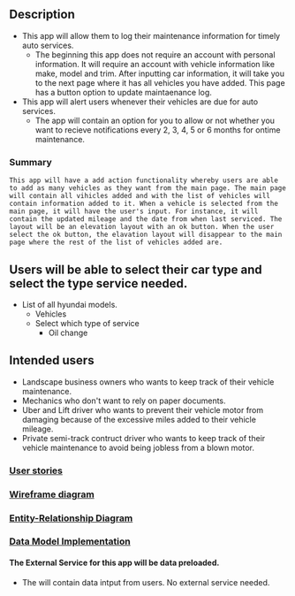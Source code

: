 ## Description
* This app will allow them to log their maintenance information for timely auto services.
	* The beginning this app does not require an account with personal information. It will require an account with vehicle information like make, model and trim. After inputting car information, it will take you to the next page where it has all vehicles you have added. This page has a button option to update maintaenance log.
* This app will alert users whenever their vehicles are due for auto services.
	* The app will contain an option for you to allow or not whether you want to recieve notifications every 2, 3, 4, 5 or 6 months for ontime maintenance. 
### Summary
	This app will have a add action functionality whereby users are able to add as many vehicles as they want from the main page. The main page will contain all vihicles added and with the list of vehicles will contain information added to it. When a vehicle is selected from the main page, it will have the user's input. For instance, it will contain the updated mileage and the date from when last serviced. The layout will be an elevation layout with an ok button. When the user select the ok button, the elavation layout will disappear to the main page where the rest of the list of vehicles added are.  

## Users will be able to select their car type and select the type service needed. 

* List of all hyundai models. 
	* Vehicles	
	* Select which type of service
		* Oil change

## Intended users
* Landscape business owners who wants to keep track of their vehicle maintenance.
* Mechanics who don't want to rely on paper documents.
* Uber and Lift driver who wants to prevent their vehicle motor from damaging because of the excessive miles added to their vehicle mileage.
* Private semi-track contruct driver who wants to keep track of their vehicle maintenance to avoid being jobless from a blown motor.

### [User stories](user-stories.md)

### [Wireframe diagram](wireframe.md)

### [Entity-Relationship Diagram](erd.md)

### [Data Model Implementation](model-implementation.md)

#### The External Service for this app will be data preloaded.
* The will contain data intput from users. No external service needed.






